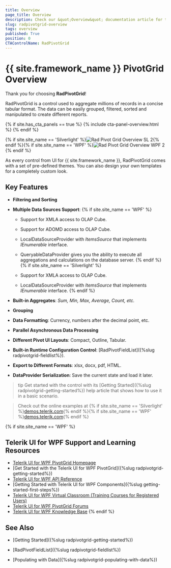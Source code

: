 ```yaml
---
title: Overview
page_title: Overview
description: Check our &quot;Overview&quot; documentation article for the RadPivotGrid {{ site.framework_name }} control.
slug: radpivotgrid-overview
tags: overview
published: True
position: 0
CTAControlName: RadPivotGrid
---
```


# {{ site.framework_name }} PivotGrid Overview

Thank you for choosing __RadPivotGrid__!	

RadPivotGrid is a control used to aggregate millions of records in a concise tabular format. The data can be easily grouped, filtered, sorted and manipulated to create different reports.

{% if site.has_cta_panels == true %}
{% include cta-panel-overview.html %}
{% endif %}

{% if site.site_name == 'Silverlight' %}![Rad Pivot Grid Overview SL 2](images/RadPivotGrid_Overview_SL2.png){% endif %}{% if site.site_name == 'WPF' %}![Rad Pivot Grid Overview WPF 2](images/RadPivotGrid_Overview_WPF2.png){% endif %}

As every control from UI for {{ site.framework_name }}, RadPivotGrid comes with a set of pre-defined themes. You can also design your own templates for a completely custom look.

## Key Features

* __Filtering and Sorting__  			

* __Multiple Data Sources Support__:
	{% if site.site_name == 'WPF' %}

	* Support for XMLA access to OLAP Cube.

	* Support for ADOMD access to OLAP Cube.

	* LocalDataSourceProvider with *ItemsSource* that implements *IEnumerable* interface.

	* QueryableDataProvider gives you the ability to execute all aggregations and calculations on the database server.
	{% endif %}
	{% if site.site_name == 'Silverlight' %}

	* Support for XMLA access to OLAP Cube.

	* LocalDataSourceProvider with *ItemsSource* that implements *IEnumerable* interface.
	{% endif %}

* __Built-in Aggregates__: *Sum, Min, Max, Average, Count, etc.*

* __Grouping__

* __Data Formatting__: Currency, numbers after the decimal point, etc.

* __Parallel Asynchronous Data Processing__

* __Different Pivot UI Layouts__:  Compact, Outline, Tabular.

* __Built-in Runtime Configuration Control__: [RadPivotFieldList]({%slug radpivotgrid-fieldlist%}).

* __Export to Different Formats__: xlsx, docx, pdf, HTML.

* __DataProvider Serialization__: Save the current state and load it later.

>tip Get started with the control with its [Getting Started]({%slug radpivotgrid-getting-started%}) help article that shows how to use it in a basic scenario.

> Check out the online examples at {% if site.site_name == 'Silverlight' %}[demos.telerik.com](https://demos.telerik.com/silverlight/#PivotGrid/FirstLook){% endif %}{% if site.site_name == 'WPF' %}[demos.telerik.com](https://demos.telerik.com/wpf/){% endif %}

{% if site.site_name == 'WPF' %}
## Telerik UI for WPF Support and Learning Resources

* [Telerik UI for WPF PivotGrid Homepage](https://www.telerik.com/products/wpf/pivotgrid.aspx)
* [Get Started with the Telerik UI for WPF PivotGrid]({%slug radpivotgrid-getting-started%})
* [Telerik UI for WPF API Reference](https://docs.telerik.com/devtools/wpf/api/)
* [Getting Started with Telerik UI for WPF Components]({%slug getting-started-first-steps%})
* [Telerik UI for WPF Virtual Classroom (Training Courses for Registered Users)](https://learn.telerik.com/learn/course/external/view/elearning/16/telerik-ui-for-wpf) 
* [Telerik UI for WPF PivotGrid Forums](https://www.telerik.com/forums/wpf)
* [Telerik UI for WPF Knowledge Base](https://docs.telerik.com/devtools/wpf/knowledge-base)
{% endif %}

## See Also

 * [Getting Started]({%slug radpivotgrid-getting-started%})

 * [RadPivotFieldList]({%slug radpivotgrid-fieldlist%})

 * [Populating with Data]({%slug radpivotgrid-populating-with-data%})
